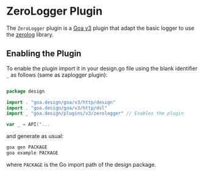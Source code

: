 # ZeroLogger Plugin

The `ZeroLogger` plugin is a [Goa v3](https://github.com/goadesign/goa/tree/v3) plugin
that adapt the basic logger to use the [zerolog](https://github.com/rs/zerolog) library.

## Enabling the Plugin

To enable the plugin import it in your design.go file using the blank identifier `_` as follows (same as zaplogger plugin):

```go

package design

import . "goa.design/goa/v3/http/design"
import . "goa.design/goa/v3/http/dsl"
import _ "goa.design/plugins/v3/zerologger" // Enables the plugin

var _ = API("...

```

and generate as usual:

```bash
goa gen PACKAGE
goa example PACKAGE
```

where `PACKAGE` is the Go import path of the design package.
